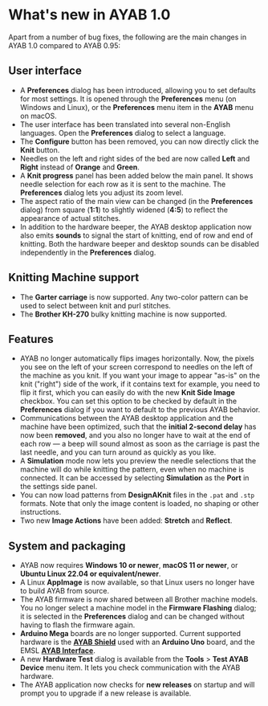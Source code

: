 # What's new in AYAB 1.0

Apart from a number of bug fixes, the following are the main changes in AYAB 1.0 compared to AYAB 0.95:

## User interface
- A **Preferences** dialog has been introduced, allowing you to set defaults for most settings. It is opened through the **Preferences** menu (on Windows and Linux), or the **Preferences** menu item in the **AYAB** menu on macOS.
- The user interface has been translated into several non-English languages. Open the **Preferences** dialog to select a language.
- The **Configure** button has been removed, you can now directly click the **Knit** button.
- Needles on the left and right sides of the bed are now called **Left** and **Right** instead of **Orange** and **Green**.
- A **Knit progress** panel has been added below the main panel. It shows needle selection for each row as it is sent to the machine. The **Preferences** dialog lets you adjust its zoom level.
- The aspect ratio of the main view can be changed (in the **Preferences** dialog) from square (**1:1**) to slightly widened (**4:5**) to reflect the appearance of actual stitches.
- In addition to the hardware beeper, the AYAB desktop application now also emits **sounds** to signal the start of knitting, end of row and end of knitting. Both the hardware beeper and desktop sounds can be disabled independently in the **Preferences** dialog.

## Knitting Machine support
- The **Garter carriage** is now supported. Any two-color pattern can be used to select between knit and purl stitches.
- The **Brother KH-270** bulky knitting machine is now supported.

## Features
- AYAB no longer automatically flips images horizontally. Now, the pixels you see on the left of your screen correspond to needles on the left of the machine as you knit. If you want your image to appear "as-is" on the knit ("right") side of the work, if it contains text for example, you need to flip it first, which you can easily do with the new **Knit Side Image** checkbox. You can set this option to be checked by default in the **Preferences** dialog if you want to default to the previous AYAB behavior.
- Communications between the AYAB desktop application and the machine have been optimized, such that the **initial 2-second delay** has now been **removed**, and you also no longer have to wait at the end of each row — a beep will sound almost as soon as the carriage is past the last needle, and you can turn around as quickly as you like.
- A **Simulation** mode now lets you preview the needle selections that the machine will do while knitting the pattern, even when no machine is connected. It can be accessed by selecting **Simulation** as the **Port** in the settings side panel.
- You can now load patterns from **DesignAKnit** files in the `.pat` and `.stp` formats. Note that only the image content is loaded, no shaping or other instructions.
- Two new **Image Actions** have been added: **Stretch** and **Reflect**.

## System and packaging
- AYAB now requires **Windows 10 or newer**, **macOS 11 or newer**, or **Ubuntu Linux 22.04 or equivalent/newer**.
- A Linux **AppImage** is now available, so that Linux users no longer have to build AYAB from source.
- The AYAB firmware is now shared between all Brother machine models. You no longer select a machine model in the **Firmware Flashing** dialog; it is selected in the **Preferences** dialog and can be changed without having to flash the firmware again.
- **Arduino Mega** boards are no longer supported. Current supported hardware is the **[AYAB Shield](https://www.ayab-knitting.com/ayab-shield/)** used with an **Arduino Uno** board, and the EMSL **[AYAB Interface](https://www.ayab-knitting.com/ayab-interface/)**.
- A new **Hardware Test** dialog is available from the **Tools** > **Test AYAB Device** menu item. It lets you check communication with the AYAB hardware.
- The AYAB application now checks for **new releases** on startup and will prompt you to upgrade if a new release is available.
